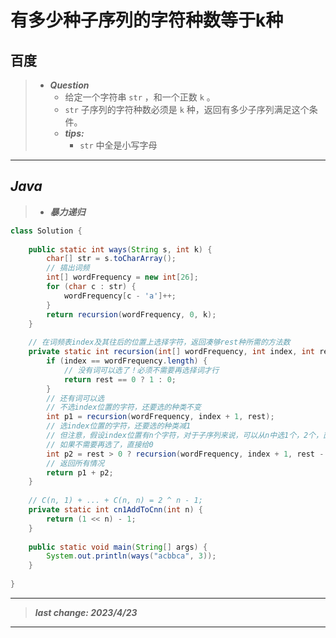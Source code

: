 # 有多少种子序列的字符种数等于k种

## 百度

> - ***Question***
>   - 给定一个字符串 `str` ，和一个正数 `k` 。
>   - `str` 子序列的字符种数必须是 `k` 种，返回有多少子序列满足这个条件。
>   - ***tips:***
>     - `str` 中全是小写字母

---

## *Java*

> - ***暴力递归***

```java
class Solution {
    
    public static int ways(String s, int k) {
        char[] str = s.toCharArray();
        // 搞出词频
        int[] wordFrequency = new int[26];
        for (char c : str) {
            wordFrequency[c - 'a']++;
        }
        return recursion(wordFrequency, 0, k);
    }
    
    // 在词频表index及其往后的位置上选择字符，返回凑够rest种所需的方法数
    private static int recursion(int[] wordFrequency, int index, int rest) {
        if (index == wordFrequency.length) {
            // 没有词可以选了！必须不需要再选择词才行
            return rest == 0 ? 1 : 0;
        }
        // 还有词可以选
        // 不选index位置的字符，还要选的种类不变
        int p1 = recursion(wordFrequency, index + 1, rest);
        // 选index位置的字符，还要选的种类减1
        // 但注意，假设index位置有n个字符，对于子序列来说，可以从n中选1个，2个，直至n个，即组合数之和然后乘以下一级递归
        // 如果不需要再选了，直接给0
        int p2 = rest > 0 ? recursion(wordFrequency, index + 1, rest - 1) * cn1AddToCnn(wordFrequency[index]) : 0;
        // 返回所有情况
        return p1 + p2;
    }
    
    // C(n, 1) + ... + C(n, n) = 2 ^ n - 1;
    private static int cn1AddToCnn(int n) {
        return (1 << n) - 1;
    }
    
    public static void main(String[] args) {
        System.out.println(ways("acbbca", 3));
    }
    
}
```

---

> ***last change: 2023/4/23***

---
